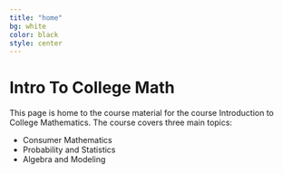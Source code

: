 ```yaml
---
title: "home"
bg: white
color: black
style: center
---
```


# Intro To College Math 

This page is home to the course material for the course Introduction to College Mathematics. The course covers three main topics:

* Consumer Mathematics
* Probability and Statistics
* Algebra and Modeling


